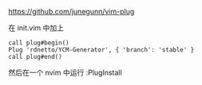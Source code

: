 https://github.com/junegunn/vim-plug

在 init.vim 中加上

```vim
call plug#begin()
Plug 'rdnetto/YCM-Generator', { 'branch': 'stable' }
call plug#end()
```

然后在一个 nvim 中运行 :PlugInstall

